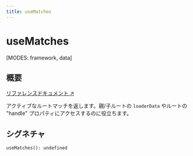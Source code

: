 ```yaml
---
title: useMatches
---
```


# useMatches

[MODES: framework, data]

## 概要

[リファレンスドキュメント ↗](https://api.reactrouter.com/v7/functions/react_router.useMatches.html)

アクティブなルートマッチを返します。親/子ルートの `loaderData` やルートの "handle" プロパティにアクセスするのに役立ちます。

## シグネチャ

```tsx
useMatches(): undefined
```

